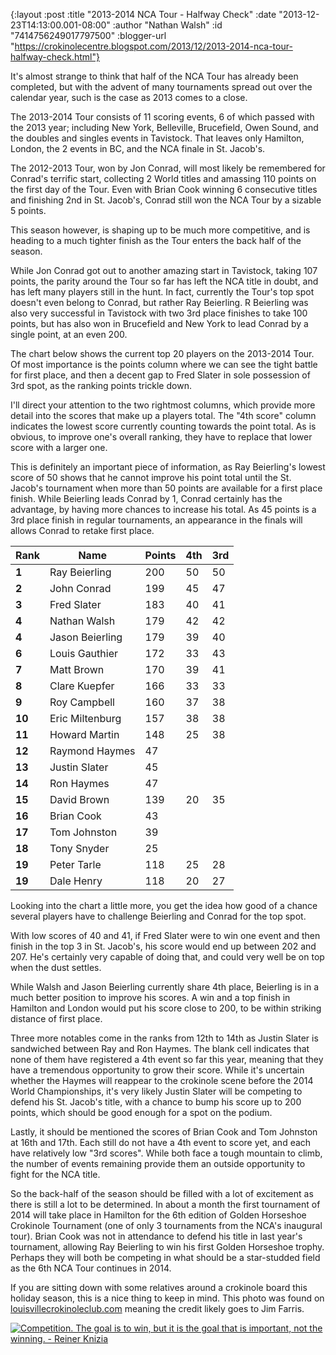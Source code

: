 {:layout :post
 :title "2013-2014 NCA Tour - Halfway Check"
 :date "2013-12-23T14:13:00.001-08:00"
 :author "Nathan Walsh"
 :id "7414756249017797500"
 :blogger-url "https://crokinolecentre.blogspot.com/2013/12/2013-2014-nca-tour-halfway-check.html"}

It's almost strange to think that half of the NCA Tour has already been completed, but with the advent of many tournaments spread out over the calendar year, such is the case as 2013 comes to a close.

The 2013-2014 Tour consists of 11 scoring events, 6 of which passed with the 2013 year; including New York, Belleville, Brucefield, Owen Sound, and the doubles and singles events in Tavistock. That leaves only Hamilton, London, the 2 events in BC, and the NCA finale in St. Jacob's.

The 2012-2013 Tour, won by Jon Conrad, will most likely be remembered for Conrad's terrific start, collecting 2 World titles and amassing 110 points on the first day of the Tour. Even with Brian Cook winning 6 consecutive titles and finishing 2nd in St. Jacob's, Conrad still won the NCA Tour by a sizable 5 points.

This season however, is shaping up to be much more competitive, and is heading to a much tighter finish as the Tour enters the back half of the season.

While Jon Conrad got out to another amazing start in Tavistock, taking 107 points, the parity around the Tour so far has left the NCA title in doubt, and has left many players still in the hunt. In fact, currently the Tour's top spot doesn't even belong to Conrad, but rather Ray Beierling. R Beierling was also very successful in Tavistock with two 3rd place finishes to take 100 points, but has also won in Brucefield and New York to lead Conrad by a single point, at an even 200.

The chart below shows the current top 20 players on the 2013-2014 Tour. Of most importance is the points column where we can see the tight battle for first place, and then a decent gap to Fred Slater in sole possession of 3rd spot, as the ranking points trickle down.

I'll direct your attention to the two rightmost columns, which provide more detail into the scores that make up a players total. The "4th score" column indicates the lowest score currently counting towards the point total. As is obvious, to improve one's overall ranking, they have to replace that lower score with a larger one.

This is definitely an important piece of information, as Ray Beierling's lowest score of 50 shows that he cannot improve his point total until the St. Jacob's tournament when more than 50 points are available for a first place finish. While Beierling leads Conrad by 1, Conrad certainly has the advantage, by having more chances to increase his total. As 45 points is a 3rd place finish in regular tournaments, an appearance in the finals will allows Conrad to retake first place.

<div class="table-wrapper">
<table>
	<thead>
		<tr>
			<th>Rank</th>
			<th>Name</th>
			<th>Points</th>
			<th>4th</th>
			<th>3rd</th>
		</tr>
	</thead>
	<tbody>
		<tr>
			<td><strong>1</strong></td>
			<td>Ray Beierling</td>
			<td>200</td>
			<td>50</td>
			<td>50</td>
		</tr>
		<tr>
			<td><strong>2</strong></td>
			<td>John Conrad</td>
			<td>199</td>
			<td>45</td>
			<td>47</td>
		</tr>
		<tr>
			<td><strong>3</strong></td>
			<td>Fred Slater</td>
			<td>183</td>
			<td>40</td>
			<td>41</td>
		</tr>
		<tr>
			<td><strong>4</strong></td>
			<td>Nathan Walsh</td>
			<td>179</td>
			<td>42</td>
			<td>42</td>
		</tr>
		<tr>
			<td><strong>4</strong></td>
			<td>Jason Beierling</td>
			<td>179</td>
			<td>39</td>
			<td>40</td>
		</tr>
		<tr>
			<td><strong>6</strong></td>
			<td>Louis Gauthier</td>
			<td>172</td>
			<td>33</td>
			<td>43</td>
		</tr>
		<tr>
			<td><strong>7</strong></td>
			<td>Matt Brown</td>
			<td>170</td>
			<td>39</td>
			<td>41</td>
		</tr>
		<tr>
			<td><strong>8</strong></td>
			<td>Clare Kuepfer</td>
			<td>166</td>
			<td>33</td>
			<td>33</td>
		</tr>
		<tr>
			<td><strong>9</strong></td>
			<td>Roy Campbell</td>
			<td>160</td>
			<td>37</td>
			<td>38</td>
		</tr>
		<tr>
			<td><strong>10</strong></td>
			<td>Eric Miltenburg</td>
			<td>157</td>
			<td>38</td>
			<td>38</td>
		</tr>
		<tr>
			<td><strong>11</strong></td>
			<td>Howard Martin</td>
			<td>148</td>
			<td>25</td>
			<td>38</td>
		</tr>
		<tr>
			<td><strong>12</strong></td>
			<td>Raymond Haymes</td>
			<td>47</td>
		</tr>
		<tr>
			<td><strong>13</strong></td>
			<td>Justin Slater</td>
			<td>45</td>
		</tr>
		<tr>
			<td><strong>14</strong></td>
			<td>Ron Haymes</td>
			<td>47</td>
		</tr>
		<tr>
			<td><strong>15</strong></td>
			<td>David Brown</td>
			<td>139</td>
			<td>20</td>
			<td>35</td>
		</tr>
		<tr>
			<td><strong>16</strong></td>
			<td>Brian Cook</td>
			<td>43</td>
		</tr>
		<tr>
			<td><strong>17</strong></td>
			<td>Tom Johnston</td>
			<td>39</td>
		</tr>
		<tr>
			<td><strong>18</strong></td>
			<td>Tony Snyder</td>
			<td>25</td>
		</tr>
		<tr>
			<td><strong>19</strong></td>
			<td>Peter Tarle</td>
			<td>118</td>
			<td>25</td>
			<td>28</td>
		</tr>
		<tr>
			<td><strong>19</strong></td>
			<td>Dale Henry</td>
			<td>118</td>
			<td>20</td>
			<td>27</td>
		</tr>
	</tbody>
</table>
</div>

Looking into the chart a little more, you get the idea how good of a chance several players have to challenge Beierling and Conrad for the top spot.

With low scores of 40 and 41, if Fred Slater were to win one event and then finish in the top 3 in St. Jacob's, his score would end up between 202 and 207. He's certainly very capable of doing that, and could very well be on top when the dust settles.

While Walsh and Jason Beierling currently share 4th place, Beierling is in a much better position to improve his scores. A win and a top finish in Hamilton and London would put his score close to 200, to be within striking distance of first place.

Three more notables come in the ranks from 12th to 14th as Justin Slater is sandwiched between Ray and Ron Haymes. The blank cell indicates that none of them have registered a 4th event so far this year, meaning that they have a tremendous opportunity to grow their score. While it's uncertain whether the Haymes will reappear to the crokinole scene before the 2014 World Championships, it's very likely Justin Slater will be competing to defend his St. Jacob's title, with a chance to bump his score up to 200 points, which should be good enough for a spot on the podium.

Lastly, it should be mentioned the scores of Brian Cook and Tom Johnston at 16th and 17th. Each still do not have a 4th event to score yet, and each have relatively low "3rd scores". While both face a tough mountain to climb, the number of events remaining provide them an outside opportunity to fight for the NCA title.

So the back-half of the season should be filled with a lot of excitement as there is still a lot to be determined. In about a month the first tournament of 2014 will take place in Hamilton for the 6th edition of Golden Horseshoe Crokinole Tournament (one of only 3 tournaments from the NCA's inaugural tour). Brian Cook was not in attendance to defend his title in last year's tournament, allowing Ray Beierling to win his first Golden Horseshoe trophy. Perhaps they will both be competing in what should be a star-studded field as the 6th NCA Tour continues in 2014.

If you are sitting down with some relatives around a crokinole board this holiday season, this is a nice thing to keep in mind. This photo was found on [louisvillecrokinoleclub.com](http://louisvillecrokinoleclub.com) meaning the credit likely goes to Jim Farris.

[![Competition. The goal is to win, but it is the goal that is important, not the winning. - Reiner Knizia](/images/2013-12-23-2013-2014-nca-tour-halfway-check/crokinolepic8.jpg)](/images/2013-12-23-2013-2014-nca-tour-halfway-check/crokinolepic8.jpg)

